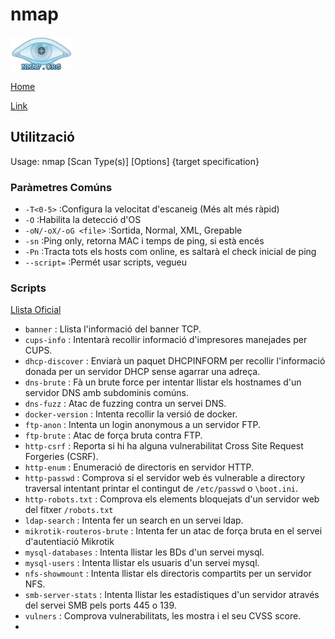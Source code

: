# nmap

![](img/nmapLogo.png)

[Home](../../../readme.md)

[Link](https://nmap.org/)

## Utilització

Usage: nmap [Scan Type(s)] [Options] {target specification}

### Paràmetres Comúns
 - `-T<0-5>` :Configura la velocitat d'escaneig (Més alt més ràpid)
 - `-O` :Habilita la detecció d'OS
 - `-oN/-oX/-oG <file>` :Sortida, Normal, XML, Grepable
 - `-sn` :Ping only, retorna MAC i temps de ping, si està encés
 - `-Pn` :Tracta tots els hosts com online, es saltarà el check inicial de ping
 - `--script=` :Permét usar scripts, vegueu 

### Scripts

[Llista Oficial](https://nmap.org/nsedoc/scripts/)

 - `banner` : Llista l'informació del banner TCP.
 - `cups-info` : Intentarà recollir informació d'impresores manejades per CUPS.
 - `dhcp-discover` : Enviarà un paquet DHCPINFORM per recollir l'informació donada per un servidor DHCP sense agarrar una adreça.
 - `dns-brute` : Fà un brute force per intentar llistar els hostnames d'un servidor DNS amb subdominis comúns.
 - `dns-fuzz` : Atac de fuzzing contra un servei DNS.
 - `docker-version` : Intenta recollir la versió de docker.
 - `ftp-anon` : Intenta un login anonymous a un servidor FTP.
 - `ftp-brute` : Atac de força bruta contra FTP.
 - `http-csrf` : Reporta si hi ha alguna vulnerabilitat Cross Site Request Forgeries (CSRF).
 - `http-enum` : Enumeració de directoris en servidor HTTP.
 - `http-passwd` : Comprova si el servidor web és vulnerable a directory traversal intentant printar el contingut de `/etc/passwd` o `\boot.ini`. 
 - `http-robots.txt` : Comprova els elements bloquejats d'un servidor web del fitxer `/robots.txt`
 - `ldap-search` : Intenta fer un search en un servei ldap.
 - `mikrotik-routeros-brute` : Intenta fer un atac de força bruta en el servei d'autentiació Mikrotik
 - `mysql-databases` : Intenta llistar les BDs d'un servei mysql.
 - `mysql-users` : Intenta llistar els usuaris d'un servei mysql.
 - `nfs-showmount` : Intenta llistar els directoris compartits per un servidor NFS.
 - `smb-server-stats` : Intenta llistar les estadistiques d'un servidor através del servei SMB pels ports 445 o 139.
 - `vulners` : Comprova vulnerabilitats, les mostra i el seu CVSS score.
 - 